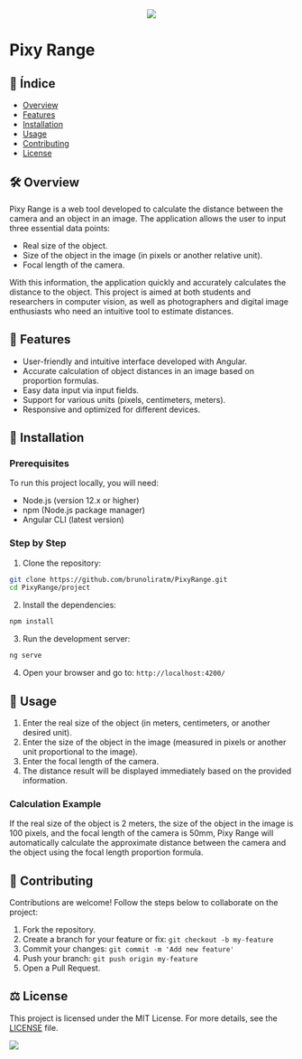  <div align="center" text-align="center">
    <img src="https://capsule-render.vercel.app/api?type=waving&height=200&color=gradient&text=Pixy%20Range&reversal=false">
</div>

# Pixy Range

## 📃 Índice

- [Overview](#overview)
- [Features](#features)
- [Installation](#installation)
- [Usage](#usage)
- [Contributing](#contributing)
- [License](#license)

## 🛠️ Overview

Pixy Range is a web tool developed to calculate the distance between the camera and an object in an image. The application allows the user to input three essential data points:

- Real size of the object.
- Size of the object in the image (in pixels or another relative unit).
- Focal length of the camera.

With this information, the application quickly and accurately calculates the distance to the object. This project is aimed at both students and researchers in computer vision, as well as photographers and digital image enthusiasts who need an intuitive tool to estimate distances.

## 🎯 Features

- User-friendly and intuitive interface developed with Angular.
- Accurate calculation of object distances in an image based on proportion formulas.
- Easy data input via input fields.
- Support for various units (pixels, centimeters, meters).
- Responsive and optimized for different devices.

## 📂 Installation

### Prerequisites

To run this project locally, you will need:

- Node.js (version 12.x or higher)
- npm (Node.js package manager)
- Angular CLI (latest version)

### Step by Step

1. Clone the repository:
  ```bash
  git clone https://github.com/brunoliratm/PixyRange.git
  cd PixyRange/project
  ```

2. Install the dependencies:
  ```bash
  npm install
  ```

3. Run the development server:
```bash
ng serve
```

4. Open your browser and go to: `http://localhost:4200/`


## 🚀 Usage

1. Enter the real size of the object (in meters, centimeters, or another desired unit).
2. Enter the size of the object in the image (measured in pixels or another unit proportional to the image).
3. Enter the focal length of the camera.
4. The distance result will be displayed immediately based on the provided information.

### Calculation Example

If the real size of the object is 2 meters, the size of the object in the image is 100 pixels, and the focal length of the camera is 50mm, Pixy Range will automatically calculate the approximate distance between the camera and the object using the focal length proportion formula.

## 🤝 Contributing

Contributions are welcome! Follow the steps below to collaborate on the project:

1. Fork the repository.
2. Create a branch for your feature or fix: `git checkout -b my-feature`
3. Commit your changes: `git commit -m 'Add new feature'`
4. Push your branch: `git push origin my-feature`
5. Open a Pull Request.

## ⚖️ License

This project is licensed under the MIT License. For more details, see the [LICENSE](LICENSE) file.

<img src="https://capsule-render.vercel.app/api?type=waving&height=200&color=gradient&reversal=false&section=footer">